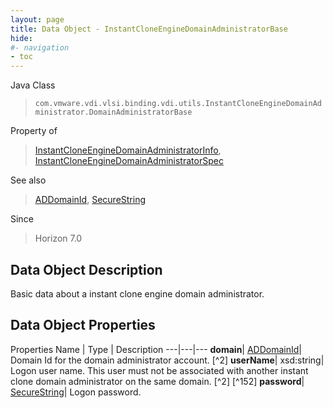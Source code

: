 ```yaml
---
layout: page
title: Data Object - InstantCloneEngineDomainAdministratorBase
hide:
#- navigation
- toc
---
```






Java Class
> `com.vmware.vdi.vlsi.binding.vdi.utils.InstantCloneEngineDomainAdministrator.DomainAdministratorBase`

Property of
> [InstantCloneEngineDomainAdministratorInfo](vdi.utils.InstantCloneEngineDomainAdministrator.InstantCloneEngineDomainAdministratorInfo.md#field_detail), [InstantCloneEngineDomainAdministratorSpec](vdi.utils.InstantCloneEngineDomainAdministrator.InstantCloneEngineDomainAdministratorSpec.md#field_detail)

See also
> [ADDomainId](vdi.entity.ADDomainId.md), [SecureString](vdi.util.SecureString.md)

Since
> Horizon 7.0


## Data Object Description

Basic data about a instant clone engine domain administrator.

## Data Object Properties
Properties
Name |  Type |  Description
---|---|---
**domain**| [ADDomainId](vdi.entity.ADDomainId.md)|  Domain Id for the domain administrator account. [^2]
**userName**|  xsd:string|  Logon user name. This user must not be associated with another instant clone domain administrator on the same domain. [^2] [^152]
**password**| [SecureString](vdi.util.SecureString.md)|  Logon password.


 
